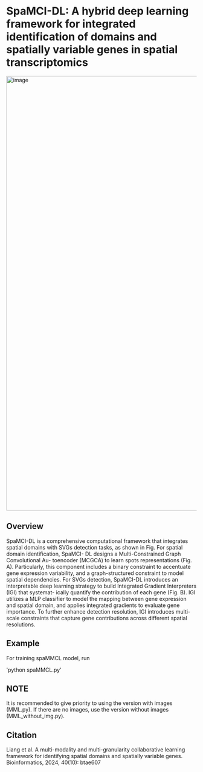 # SpaMCI-DL: A hybrid deep learning framework for integrated identification of domains and spatially variable genes in spatial transcriptomics

<img width="2144" height="1150" alt="image" src="https://github.com/user-attachments/assets/be35c3db-7160-42c1-8f2c-e47fc915372e" />

## Overview
SpaMCI-DL is a comprehensive computational framework that integrates spatial domains with SVGs detection tasks, as shown in Fig. For spatial domain identification, SpaMCI- DL designs a Multi-Constrained Graph Convolutional Au- toencoder (MCGCA) to learn spots representations (Fig. A). Particularly, this component includes a binary constraint to accentuate gene expression variability, and a graph-structured constraint to model spatial dependencies. For SVGs detection, SpaMCI-DL introduces an interpretable deep learning strategy to build Integrated Gradient Interpreters (IGI) that systemat- ically quantify the contribution of each gene (Fig. B). IGI utilizes a MLP classifier to model the mapping between gene expression and spatial domain, and applies integrated gradients to evaluate gene importance. To further enhance detection resolution, IGI introduces multi-scale constraints that capture gene contributions across different spatial resolutions.


## Example

For training spaMMCL model, run

'python spaMMCL.py'

## NOTE
It is recommended to give priority to using the version with images (MML.py). If there are no images, use the version without images (MML_without_img.py).


## Citation
Liang et al. A multi-modality and multi-granularity collaborative learning framework for identifying spatial domains and spatially variable genes. Bioinformatics, 2024, 40(10): btae607
